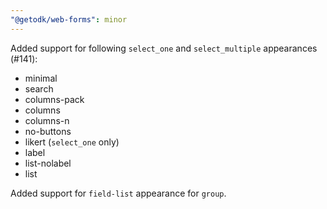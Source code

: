 ```yaml
---
"@getodk/web-forms": minor
---
```


Added support for following `select_one` and `select_multiple` appearances (#141):
 - minimal
 - search
 - columns-pack
 - columns
 - columns-n
 - no-buttons
 - likert (`select_one` only)
 - label
 - list-nolabel
 - list

Added support for `field-list` appearance for `group`.
